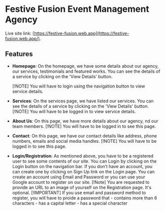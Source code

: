 # Festive Fusion Event Management Agency

Live site link: [https://festive-fusion.web.app](https://festive-fusion.web.app/).

## Features

- **Homepage**: On the homepage, we have some details about our agency, our services, testimonials and featured works. You can see the details of a service by clicking on the 'View Details' button.

  [!NOTE] You will have to login using the navigation button to view service details.

- **Services**: On the services page, we have listed our services. You can see the details of a service by clicking on the 'View Details' button.
  [!NOTE] You will have to be logged in to view service details.

- **About Us**: On this page, we have more details about our agency, nd our team members.
  [!NOTE] You will have to be logged in to see this page.

- **Contact**: On this page, we have our contact details like address, phone numbers, emails and social media handles.
  [!NOTE] You will have to be logged in to see this page.

- **Login/Registration**: As mentioned above, you have to be a registered user to see some contents of our site. You can Login by clicking on the Login button on the navigation bar. If you don't have an account, you can create one by clicking on Sign Up link on the Login page. You can create an account using Email and Password or you can use your Google account to register on our site.
  [!Note] You are requested to provide an URL to an image of yourself on the Registration page. It's optional.
  [!IMPORTANT] If you use email and password method to register, you will have to proide a password that - contains more than 6 characters - has a capital letter - has a special character
